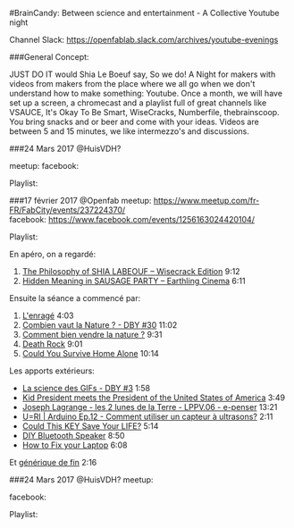 #BrainCandy: Between science and entertainment - A Collective Youtube night

Channel Slack: https://openfablab.slack.com/archives/youtube-evenings  

###General Concept: 

JUST DO IT would Shia Le Boeuf say, So we do! 
A Night for makers with videos from makers from the place where we all go when we don't understand how to make something: Youtube. Once a month, we will have set up a screen, a chromecast and a playlist full of great channels like VSAUCE, It's Okay To Be Smart, WiseCracks, Numberfile, thebrainscoop. 
You bring snacks and or beer and come with your ideas. 
Videos are between 5 and 15 minutes, we like intermezzo's and discussions. 


###24 Mars 2017 @HuisVDH?

meetup: 
facebook: 

Playlist:

###17 février 2017 @Openfab
meetup: https://www.meetup.com/fr-FR/FabCity/events/237224370/  
facebook: https://www.facebook.com/events/1256163024420104/  

Playlist:

En apéro, on a regardé:

1. [The Philosophy of SHIA LABEOUF – Wisecrack Edition](https://youtu.be/6dsECbVahBw) 9:12  
2. [Hidden Meaning in SAUSAGE PARTY – Earthling Cinema](https://youtu.be/PmJ8wQKY_V8) 6:11  

Ensuite la séance a commencé par:

1. [L'enragé](https://youtu.be/ziUEFBm_t9k) 4:03
2. [Combien vaut la Nature ? - DBY #30](https://youtu.be/-IJnr0nUpVo) 11:02
3. [Comment bien vendre la nature ?](https://youtu.be/qFMycg39ctU) 9:31
4. [Death Rock](https://www.youtube.com/watch?v=J2xPQ36kfOY) 9:01
5. [Could You Survive Home Alone](https://www.youtube.com/watch?v=5NhijmGTwwo&feature=youtu.be) 10:14   

Les apports extérieurs:  

- [La science des GIFs - DBY #3](https://youtu.be/OD1nwi4kvXM) 1:58
- [Kid President meets the President of the United States of America](https://youtu.be/TssZ9Uma1-w) 3:49
- [Joseph Lagrange - les 2 lunes de la Terre - LPPV.06 - e-penser](https://youtu.be/BTaPtvxa_Uo) 13:21
- [U=RI | Arduino Ep.12 - Comment utiliser un capteur à ultrasons?](https://youtu.be/rkAzf_9h3tc) 2:11
- [Could This KEY Save Your LIFE?](https://youtu.be/l_VtS0PqGDs) 5:14
- [DIY Bluetooth Speaker](https://youtu.be/2HpLfTwabOE) 8:50
- [How to Fix your Laptop](https://youtu.be/d_H054zwCOY) 6:08  


Et [générique de fin](https://youtu.be/5-sfG8BV8wU) 2:16


###24 Mars 2017 @HuisVDH?
meetup: 

facebook: 

Playlist:
